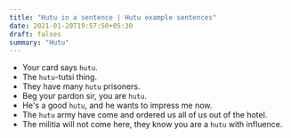 ```yaml
---
title: "Hutu in a sentence | Hutu example sentences"
date: 2021-01-20T19:57:50+05:30
draft: falses
summary: "Hutu"
---
```

- Your card says `hutu`.
- The `hutu`-tutsi thing.
- They have many `hutu` prisoners.
- Beg your pardon sir, you are `hutu`.
- He's a good `hutu`, and he wants to impress me now.
- The `hutu` army have come and ordered us all of us out of the hotel.
- The militia will not come here, they know you are a `hutu` with influence.
                 
